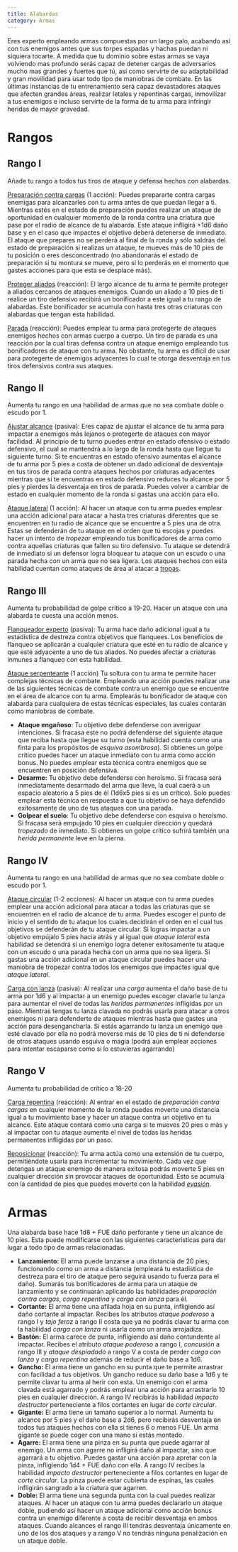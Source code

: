 ```yaml
---
title: Alabardas
category: Armas
---
```


Eres experto empleando armas compuestas por un largo palo, acabando así con tus enemigos antes que sus torpes espadas y hachas puedan ni siquiera tocarte. A medida que tu dominio sobre estas armas se vaya volviendo mas profundo serás capaz de detener cargas de adversarios mucho mas grandes y fuertes que tú, así como servirte de su adaptabilidad y gran movilidad para usar todo tipo de maniobras de combate. En las últimas instancias de tu entrenamiento será capaz devastadores ataques que afecten grandes áreas, realizar letales y repentinas cargas, inmovilizar a tus enemigos e incluso servirte de la forma de tu arma para infringir heridas de mayor gravedad.

# Rangos

## Rango I 

Añade tu rango a todos tus tiros de ataque y defensa hechos con alabardas.

<u>Preparación contra cargas</u> (1 acción): Puedes prepararte contra cargas enemigas para alcanzarles con tu arma antes de que puedan llegar a ti. Mientras estés en el estado de preparación puedes realizar un ataque de oportunidad en cualquier momento de la ronda contra una criatura que pase por el radio de alcance de tu alabarda. Este ataque infligirá +1d6 daño base y en el caso que impactes el objetivo deberá detenerse de inmediato. El ataque que prepares no se perderá al final de la ronda y sólo saldrás del estado de preparación si realizas un ataque, te mueves más de 10 pies de tu posición o eres desconcentrado (no abandonarás el estado de preparación si tu montura se mueve, pero sí lo perderás en el momento que gastes acciones para que esta se desplace más).

<u>Proteger aliados</u> (reacción): El largo alcance de tu arma te permite proteger a aliados cercanos de ataques enemigos. Cuando un aliado a 10 pies de ti realice un tiro defensivo recibirá un bonificador a este igual a tu rango de alabardas. Este bonificador se acumula con hasta tres otras criaturas con alabardas que tengan esta habilidad. 

<u>Parada</u> (reacción): Puedes emplear tu arma para protegerte de ataques enemigos hechos con armas cuerpo a cuerpo. Un tiro de parada es una reacción por la cual tiras defensa contra un ataque enemigo empleando tus bonificadores de ataque con tu arma. No obstante, tu arma es difícil de usar para protegerte de enemigos adyacentes lo cual te otorga desventaja en tus tiros defensivos contra sus ataques.

## Rango II

Aumenta tu rango en una habilidad de armas que no sea combate doble o escudo por 1.

<u>Ajustar alcance</u> (pasiva): Eres capaz de ajustar el alcance de tu arma para impactar a enemigos más lejanos o protegerte de ataques con mayor facilidad. Al principio de tu turno puedes entrar en estado ofensivo o estado defensivo, el cual se mantendrá a lo largo de la ronda hasta que llegue tu siguiente turno. Si te encuentras en estado ofensivo aumentas el alcance de tu arma por 5 pies a costa de obtener un dado adicional de desventaja en tus tiros de parada contra ataques hechos por criaturas adyacentes mientras que si te encuentras en estado defensivo reduces tu alcance por 5 pies y pierdes la desventaja en tiros de parada. Puedes volver a cambiar de estado en cualquier momento de la ronda si gastas una acción para ello.

<u>Ataque lateral</u> (1 acción): Al hacer un ataque con tu arma puedes emplear una acción adicional para atacar a hasta tres criaturas diferentes que se encuentren en tu radio de alcance que se encuentre a 5 pies una de otra. Estas se defenderán de tu ataque en el orden que tú escojas y puedes hacer un intento de *tropezar* empleando tus bonificadores de arma como contra aquellas criaturas que fallen su tiro defensivo. Tu ataque se detendrá de inmediato si un defensor logra bloquear tu ataque con un escudo o una parada hecha con un arma que no sea ligera. Los ataques hechos con esta habilidad cuentan como ataques de área al atacar a [tropas](https://raldamain.com/rules/Reglas%20adicionales/combate%20de%20masas.html).

## Rango III 

Aumenta tu probabilidad de golpe crítico a 19-20. Hacer un ataque con una alabarda te cuesta una acción menos.

<u>Flanqueador experto</u> (pasiva): Tu arma hace daño adicional igual a tu estadística de destreza contra objetivos que flanquees. Los beneficios de flanqueo se aplicarán a cualquier criatura que esté en tu radio de alcance y que esté adyacente a uno de tus aliados. No puedes afectar a criaturas inmunes a flanqueo con esta habilidad.

<u>Ataque serpenteante</u> (1 acción) Tu soltura con tu arma te permite hacer complejas técnicas de combate. Empleando una acción puedes realizar una de las siguientes técnicas de combate contra un enemigo que se encuentre en el área de alcance con tu arma. Emplearás tu bonificador de ataque con alabarda para cualquiera de estas técnicas especiales, las cuales contarán como maniobras de combate.

- **Ataque engañoso**: Tu objetivo debe defenderse con averiguar intenciones. Si fracasa este no podrá defenderse del siguiente ataque que reciba hasta que llegue su turno (esta habilidad cuenta como una finta para los propósitos de *esquiva asombrosa*). Si obtienes un golpe crítico puedes hacer un ataque inmediato con tu arma como acción bonus. No puedes emplear esta técnica contra enemigos que se encuentren en posición defensiva.
- **Desarme:** Tu objetivo debe defenderse con heroísmo. Si fracasa será inmediatamente desarmado del arma que lleve, la cual caerá a un espacio aleatorio a 5 pies de él (1d6x5 pies si es un crítico). Solo puedes emplear esta técnica en respuesta a que tu objetivo se haya defendido exitosamente de uno de tus ataques con una parada.
- **Golpear el suelo**: Tu objetivo debe defenderse con esquiva o heroísmo. Si fracasa será empujado 10 pies en cualquier dirección y quedará *tropezado* de inmediato. Si obtienes un golpe crítico sufrirá también una *herida permanente* leve en la pierna.

## Rango IV

Aumenta tu rango en una habilidad de armas que no sea combate doble o escudo por 1.

<u>Ataque circular</u> (1-2 acciones): Al hacer un ataque con tu arma puedes emplear una acción adicional para atacar a todas las criaturas que se encuentren en el radio de alcance de tu arma. Puedes escoger el punto de inicio y el sentido de tu ataque los cuales decidirán el orden en el cual tus objetivos se defenderán de tu ataque circular. Si logras impactar a un objetivo empújalo 5 pies hacia atrás y al igual que *ataque lateral* esta habilidad se detendrá si un enemigo logra detener exitosamente tu ataque con un escudo o una parada hecha con un arma que no sea ligera. Si gastas una acción adicional en un ataque circular puedes hacer una maniobra de tropezar contra todos los enemigos que impactes igual que *ataque lateral*.

<u>Carga con lanza</u> (pasiva): Al realizar una *carga* aumenta el daño base de tu arma por 1d6 y al impactar a un enemigo puedes escoger clavarle tu lanza para aumentar el nivel de todas las *heridas permanentes* infligidas por un paso. Mientras tengas tu lanza clavada no podrás usarla para atacar a otros enemigos ni para defenderte de ataques mientras hasta que gastes una acción para desengancharla. Si estás agarrando tu lanza un enemigo que esté clavado por ella no podrá moverse más de 10 pies de ti ni defenderse de otros ataques usando esquiva o magia (podrá aún emplear acciones para intentar escaparse como si lo estuvieras agarrando)

## Rango V

Aumenta tu probabilidad de crítico a 18-20

<u>Carga repentina</u> (reacción): Al entrar en el estado de *preparación contra cargas* en cualquier momento de la ronda puedes moverte una distancia igual a tu movimiento base y hacer un ataque contra un objetivo en tu alcance. Este ataque contará como una carga si te mueves 20 pies o más y al impactar con tu ataque aumenta el nivel de todas las heridas permanentes infligidas por un paso.

<u>Reposicionar</u> (reacción): Tu arma actúa como una extensión de tu cuerpo, permitiéndote usarla para incrementar tu movimiento. Cada vez que detengas un ataque enemigo de manera exitosa podrás moverte 5 pies en cualquier dirección sin provocar ataques de oportunidad. Esto se acumula con la cantidad de pies que puedes moverte con la habilidad *[evasión](https://raldamain.com/rules/Rangos/Combate/reflejos.html#rango-ii)*.

# Armas

Una alabarda base hace 1d8 + FUE daño perforante y tiene un alcance de 10 pies. Esta puede modificarse con las siguientes características para dar lugar a todo tipo de armas relacionadas.

- **Lanzamiento:** El arma puede lanzarse a una distancia de 20 pies, funcionando como un arma a distancia (empleará tu estadística de destreza para el tiro de ataque pero seguirá usando tu fuerza para el daño). Sumarás tus bonificadores de arma para un ataque de lanzamiento y se continuarán aplicando las habilidades *preparación contra cargas*, *carga repentina* y *carga con lanza* para él.
- **Cortante:** El arma tiene una afilada hoja en su punta, infligiendo así daño cortante al impactar. Recibes los atributos *ataque poderoso* a rango I y *tajo feroz* a rango II costa que ya no podrás clavar tu arma con la habilidad *carga con lanza* ni usarla como un arma arrojadiza.
- **Bastón:** El arma carece de punta, infligiendo así daño contundente al impactar. Recibes el atributo *ataque poderoso* a rango I, *concusión* a rango III y *ataque despiadado* a rango V a costa de perder *carga con lanza* y *carga repentina* además de reducir el daño base a 1d6.
- **Gancho:** El arma tiene un gancho en su punta que te permite arrastrar con facilidad a tus objetivos. Un gancho reduce su daño base a 1d6 y te permite clavar tu arma al herir con esta. Un enemigo con el arma clavada está agarrado y podrás emplear una acción para arrastrarlo 10 pies en cualquier dirección. A rango IV recibirás la habilidad *impacto* *destructor* perteneciente a filos cortantes en lugar de *corte* *circular*.
- **Gigante:** El arma tiene un tamaño superior a lo normal. Aumenta tu alcance por 5 pies y el daño base a 2d6, pero recibirás desventaja en todos tus ataques hechos con ella si tienes 6 o menos FUE. Un arma gigante se puede coger con una mano si estás montado.
- **Agarre:** El arma tiene una pinza en su punta que puede agarrar al enemigo. Un arma con agarre no infligirá daño al impactar, sino que agarrará a tu objetivo. Puedes gastar una acción para apretar con la pinza, infligiendo 1d4 + FUE daño con ella. A rango IV recibes la habilidad *impacto* *destructor* perteneciente a filos cortantes en lugar de *corte circular*. La pinza puede estar cubierta de espinas, las cuales infligirán sangrado a la criatura que agarren.
- **Doble:** El arma tiene una segunda punta con la cual puedes realizar ataques. Al hacer un ataque con tu arma puedes declararlo un ataque doble, pudiendo así hacer un ataque adicional como acción bonus contra un enemigo diferente a costa de recibir desventaja en ambos ataques. Cuando alcances el rango III tendrás desventaja únicamente en uno de los dos ataques y a rango V no tendrás ninguna penalización en un ataque doble.


